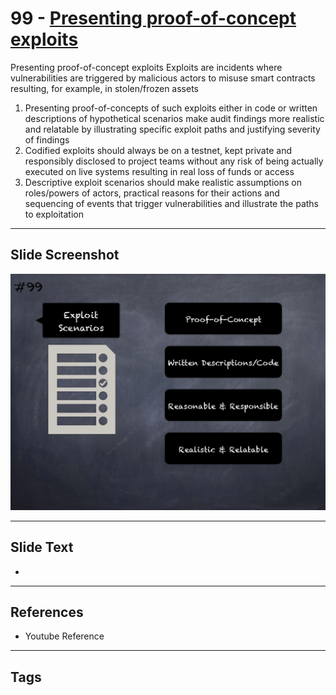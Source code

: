 
# 99 - [Presenting proof-of-concept exploits](./Presenting%20proof-of-concept%20exploits.md)

Presenting proof-of-concept exploits Exploits are incidents where vulnerabilities are triggered by malicious actors to misuse smart contracts resulting, for example, in stolen/frozen assets 


1.  Presenting proof-of-concepts of such exploits either in code or written descriptions of hypothetical scenarios make audit findings more realistic and relatable by illustrating specific exploit paths and justifying severity of findings
2.  Codified exploits should always be on a testnet, kept private and responsibly disclosed to project teams without any risk of being actually executed on live systems resulting in real loss of funds or access
3.  Descriptive exploit scenarios should make realistic assumptions on roles/powers of actors, practical reasons for their actions and sequencing of events that trigger vulnerabilities and illustrate the paths to exploitation


___
## Slide Screenshot
![099.png](../../images/6.Audit%20Techniques%20and%20Tools%20101/099.png)
___
## Slide Text
- 
___
## References
- Youtube Reference
___
## Tags
